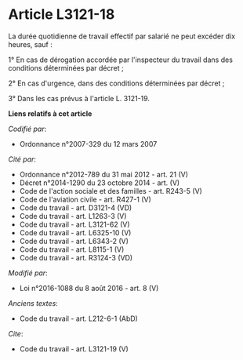 # Article L3121-18

La durée quotidienne de travail effectif par salarié ne peut excéder dix heures, sauf : 

1° En cas de dérogation accordée par l'inspecteur du travail dans des conditions déterminées par décret ; 

2° En cas d'urgence, dans des conditions déterminées par décret ; 

3° Dans les cas prévus à l'article L. 3121-19.

**Liens relatifs à cet article**

_Codifié par_:

  - Ordonnance n°2007-329 du 12 mars 2007

_Cité par_:

  - Ordonnance n°2012-789 du 31 mai 2012 - art. 21 (V)
  - Décret n°2014-1290 du 23 octobre 2014 - art. (V)
  - Code de l'action sociale et des familles - art. R243-5 (V)
  - Code de l'aviation civile - art. R427-1 (V)
  - Code du travail - art. D3121-4 (VD)
  - Code du travail - art. L1263-3 (V)
  - Code du travail - art. L3121-62 (V)
  - Code du travail - art. L6325-10 (V)
  - Code du travail - art. L6343-2 (V)
  - Code du travail - art. L8115-1 (V)
  - Code du travail - art. R3124-3 (VD)

_Modifié par_:

  - Loi n°2016-1088 du 8 août 2016 - art. 8 (V)

_Anciens textes_:

  - Code du travail - art. L212-6-1 (AbD)

_Cite_:

  - Code du travail - art. L3121-19 (V)
